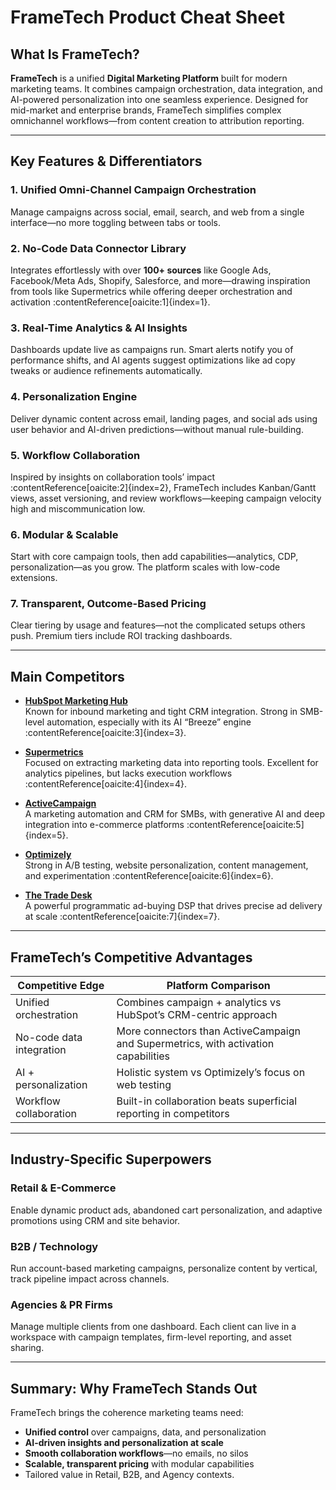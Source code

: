 # FrameTech Product Cheat Sheet

##  What Is FrameTech?

**FrameTech** is a unified **Digital Marketing Platform** built for modern marketing teams. It combines campaign orchestration, data integration, and AI-powered personalization into one seamless experience. Designed for mid-market and enterprise brands, FrameTech simplifies complex omnichannel workflows—from content creation to attribution reporting.

---

##  Key Features & Differentiators

### 1. **Unified Omni-Channel Campaign Orchestration**
Manage campaigns across social, email, search, and web from a single interface—no more toggling between tabs or tools.

### 2. **No-Code Data Connector Library**
Integrates effortlessly with over **100+ sources** like Google Ads, Facebook/Meta Ads, Shopify, Salesforce, and more—drawing inspiration from tools like Supermetrics while offering deeper orchestration and activation :contentReference[oaicite:1]{index=1}.

### 3. **Real-Time Analytics & AI Insights**
Dashboards update live as campaigns run. Smart alerts notify you of performance shifts, and AI agents suggest optimizations like ad copy tweaks or audience refinements automatically.

### 4. **Personalization Engine**
Deliver dynamic content across email, landing pages, and social ads using user behavior and AI-driven predictions—without manual rule-building.

### 5. **Workflow Collaboration**
Inspired by insights on collaboration tools’ impact :contentReference[oaicite:2]{index=2}, FrameTech includes Kanban/Gantt views, asset versioning, and review workflows—keeping campaign velocity high and miscommunication low.

### 6. **Modular & Scalable**
Start with core campaign tools, then add capabilities—analytics, CDP, personalization—as you grow. The platform scales with low-code extensions.

### 7. **Transparent, Outcome-Based Pricing**
Clear tiering by usage and features—not the complicated setups others push. Premium tiers include ROI tracking dashboards.

---

##  Main Competitors

- **[HubSpot Marketing Hub](https://www.hubspot.com/)**  
  Known for inbound marketing and tight CRM integration. Strong in SMB-level automation, especially with its AI “Breeze” engine :contentReference[oaicite:3]{index=3}.

- **[Supermetrics](https://supermetrics.com/)**  
  Focused on extracting marketing data into reporting tools. Excellent for analytics pipelines, but lacks execution workflows :contentReference[oaicite:4]{index=4}.

- **[ActiveCampaign](https://www.activecampaign.com/)**  
  A marketing automation and CRM for SMBs, with generative AI and deep integration into e-commerce platforms :contentReference[oaicite:5]{index=5}.

- **[Optimizely](https://www.optimizely.com/)**  
  Strong in A/B testing, website personalization, content management, and experimentation :contentReference[oaicite:6]{index=6}.

- **[The Trade Desk](https://www.thetradedesk.com/)**  
  A powerful programmatic ad-buying DSP that drives precise ad delivery at scale :contentReference[oaicite:7]{index=7}.

---

##  FrameTech’s Competitive Advantages

| Competitive Edge              | Platform Comparison         |
|------------------------------|------------------------------|
| Unified orchestration        | Combines campaign + analytics vs HubSpot’s CRM-centric approach |
| No-code data integration     | More connectors than ActiveCampaign and Supermetrics, with activation capabilities |
| AI + personalization         | Holistic system vs Optimizely’s focus on web testing |
| Workflow collaboration       | Built-in collaboration beats superficial reporting in competitors |

---

##  Industry-Specific Superpowers

###  Retail & E-Commerce
Enable dynamic product ads, abandoned cart personalization, and adaptive promotions using CRM and site behavior.

###  B2B / Technology
Run account-based marketing campaigns, personalize content by vertical, track pipeline impact across channels.

###  Agencies & PR Firms
Manage multiple clients from one dashboard. Each client can live in a workspace with campaign templates, firm-level reporting, and asset sharing.

---

##  Summary: Why FrameTech Stands Out

FrameTech brings the coherence marketing teams need:

- **Unified control** over campaigns, data, and personalization  
- **AI-driven insights and personalization at scale**  
- **Smooth collaboration workflows**—no emails, no silos  
- **Scalable, transparent pricing** with modular capabilities  
- Tailored value in Retail, B2B, and Agency contexts.

